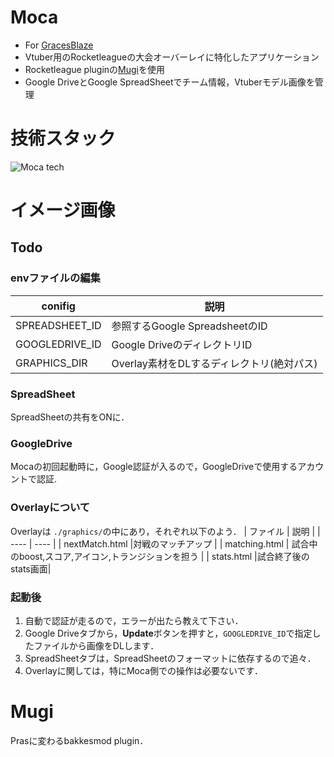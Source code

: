 # Moca
- For [GracesBlaze](https://gracesblaze.com/)
- Vtuber用のRocketleagueの大会オーバーレイに特化したアプリケーション
- Rocketleague pluginの[Mugi](https://github.com/Kazuryu0907/Mugi)を使用
- Google DriveとGoogle SpreadSheetでチーム情報，Vtuberモデル画像を管理

# 技術スタック
![Moca tech](https://github.com/Kazuryu0907/Moca/assets/41988990/73395187-60cf-46d8-8860-923b5512c0cf)

# イメージ画像


## Todo
### envファイルの編集
| conifig | 説明 |
| ---- | ---- |
|  SPREADSHEET_ID | 参照するGoogle SpreadsheetのID |
| GOOGLEDRIVE_ID|Google DriveのディレクトリID|
| GRAPHICS_DIR |Overlay素材をDLするディレクトリ(絶対パス) |

### SpreadSheet
SpreadSheetの共有をONに．

### GoogleDrive
Mocaの初回起動時に，Google認証が入るので，GoogleDriveで使用するアカウントで認証.


### Overlayについて
Overlayは `./graphics/`の中にあり，それぞれ以下のよう．
| ファイル | 説明 |
| ---- | ---- |
| nextMatch.html |対戦のマッチアップ |
|  matching.html | 試合中のboost,スコア,アイコン,トランジションを担う |
| stats.html |試合終了後のstats画面|  

### 起動後
1. 自動で認証が走るので，エラーが出たら教えて下さい．
2. Google Driveタブから，**Update**ボタンを押すと，`GOOGLEDRIVE_ID`で指定したファイルから画像をDLします．
3. SpreadSheetタブは，SpreadSheetのフォーマットに依存するので追々．
4. Overlayに関しては，特にMoca側での操作は必要ないです．


# Mugi
Prasに変わるbakkesmod plugin．